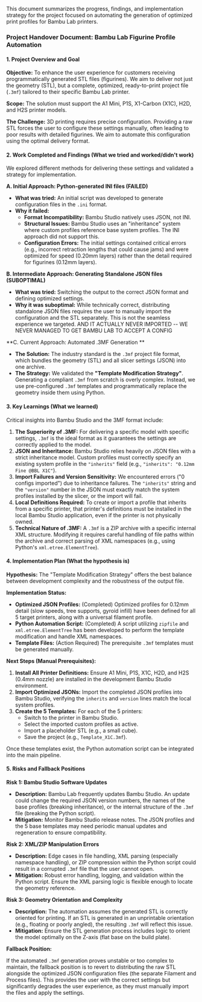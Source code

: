 This document summarizes the progress, findings, and implementation strategy for the project focused on automating the generation of optimized print profiles for Bambu Lab printers.

### Project Handover Document: Bambu Lab Figurine Profile Automation

#### 1. Project Overview and Goal

**Objective:** To enhance the user experience for customers receiving programmatically generated STL files (figurines). We aim to deliver not just the geometry (STL), but a complete, optimized, ready-to-print project file (`.3mf`) tailored to their specific Bambu Lab printer.

**Scope:** The solution must support the A1 Mini, P1S, X1-Carbon (X1C), H2D, and H2S printer models.

**The Challenge:** 3D printing requires precise configuration. Providing a raw STL forces the user to configure these settings manually, often leading to poor results with detailed figurines. We aim to automate this configuration using the optimal delivery format.

#### 2. Work Completed and Findings (What we tried and worked/didn't work)

We explored different methods for delivering these settings and validated a strategy for implementation.

**A. Initial Approach: Python-generated INI files (FAILED)**

*   **What was tried:** An initial script was developed to generate configuration files in the `.ini` format.
*   **Why it failed:**
    *   **Format Incompatibility:** Bambu Studio natively uses JSON, not INI.
    *   **Structural Issues:** Bambu Studio uses an "inheritance" system where custom profiles reference base system profiles. The INI approach did not support this.
    *   **Configuration Errors:** The initial settings contained critical errors (e.g., incorrect retraction lengths that could cause jams) and were optimized for speed (0.20mm layers) rather than the detail required for figurines (0.12mm layers).

**B. Intermediate Approach: Generating Standalone JSON files (SUBOPTIMAL)**

*   **What was tried:** Switching the output to the correct JSON format and defining optimized settings.
*   **Why it was suboptimal:** While technically correct, distributing standalone JSON files requires the user to manually import the configuration and the STL separately. This is not the seamless experience we targeted. AND IT ACTUALLY NEVER IMPORTED -- WE NEVER MANAGED TO GET BAMBU LAB TO ACCEPT A CONFIG

**C. Current Approach: Automated .3MF Generation **

*   **The Solution:** The industry standard is the `.3mf` project file format, which bundles the geometry (STL) and all slicer settings (JSON) into one archive.
*   **The Strategy:** We validated the **"Template Modification Strategy"**. Generating a compliant `.3mf` from scratch is overly complex. Instead, we use pre-configured `.3mf` templates and programmatically replace the geometry inside them using Python.

#### 3. Key Learnings (What we learned)

Critical insights into Bambu Studio and the 3MF format include:

1.  **The Superiority of .3MF:** For delivering a specific model with specific settings, `.3mf` is the ideal format as it guarantees the settings are correctly applied to the model.
2.  **JSON and Inheritance:** Bambu Studio relies heavily on JSON files with a strict inheritance model. Custom profiles must correctly specify an existing system profile in the `"inherits"` field (e.g., `"inherits": "0.12mm Fine @BBL X1C"`).
3.  **Import Failures and Version Sensitivity:** We encountered errors ("0 configs imported") due to inheritance failures. The `"inherits"` string and the `"version"` number in the JSON must exactly match the system profiles installed by the slicer, or the import will fail.
4.  **Local Definitions Required:** To create or import a profile that inherits from a specific printer, that printer's definitions must be installed in the local Bambu Studio application, even if the printer is not physically owned.
5.  **Technical Nature of .3MF:** A `.3mf` is a ZIP archive with a specific internal XML structure. Modifying it requires careful handling of file paths within the archive and correct parsing of XML namespaces (e.g., using Python's `xml.etree.ElementTree`).

#### 4. Implementation Plan (What the hypothesis is)

**Hypothesis:** The "Template Modification Strategy" offers the best balance between development complexity and the robustness of the output file.

**Implementation Status:**

*   **Optimized JSON Profiles:** (Completed) Optimized profiles for 0.12mm detail (slow speeds, tree supports, gyroid infill) have been defined for all 5 target printers, along with a universal filament profile.
*   **Python Automation Script:** (Completed) A script utilizing `zipfile` and `xml.etree.ElementTree` has been developed to perform the template modification and handle XML namespaces.
*   **Template Files:** (Action Required) The prerequisite `.3mf` templates must be generated manually.

**Next Steps (Manual Prerequisites):**

1.  **Install All Printer Definitions:** Ensure A1 Mini, P1S, X1C, H2D, and H2S (0.4mm nozzle) are installed in the development Bambu Studio environment.
2.  **Import Optimized JSONs:** Import the completed JSON profiles into Bambu Studio, verifying the `inherits` and `version` lines match the local system profiles.
3.  **Create the 5 Templates:** For each of the 5 printers:
    *   Switch to the printer in Bambu Studio.
    *   Select the imported custom profiles as active.
    *   Import a placeholder STL (e.g., a small cube).
    *   Save the project (e.g., `Template_X1C.3mf`).

Once these templates exist, the Python automation script can be integrated into the main pipeline.

#### 5. Risks and Fallback Positions

**Risk 1: Bambu Studio Software Updates**

*   **Description:** Bambu Lab frequently updates Bambu Studio. An update could change the required JSON version numbers, the names of the base profiles (breaking inheritance), or the internal structure of the `.3mf` file (breaking the Python script).
*   **Mitigation:** Monitor Bambu Studio release notes. The JSON profiles and the 5 base templates may need periodic manual updates and regeneration to ensure compatibility.

**Risk 2: XML/ZIP Manipulation Errors**

*   **Description:** Edge cases in file handling, XML parsing (especially namespace handling), or ZIP compression within the Python script could result in a corrupted `.3mf` file that the user cannot open.
*   **Mitigation:** Robust error handling, logging, and validation within the Python script. Ensure the XML parsing logic is flexible enough to locate the geometry reference.

**Risk 3: Geometry Orientation and Complexity**

*   **Description:** The automation assumes the generated STL is correctly oriented for printing. If an STL is generated in an unprintable orientation (e.g., floating or poorly angled), the resulting `.3mf` will reflect this issue.
*   **Mitigation:** Ensure the STL generation process includes logic to orient the model optimally on the Z-axis (flat base on the build plate).

**Fallback Position:**

If the automated `.3mf` generation proves unstable or too complex to maintain, the fallback position is to revert to distributing the raw STL alongside the optimized JSON configuration files (the separate Filament and Process files). This provides the user with the correct settings but significantly degrades the user experience, as they must manually import the files and apply the settings.
